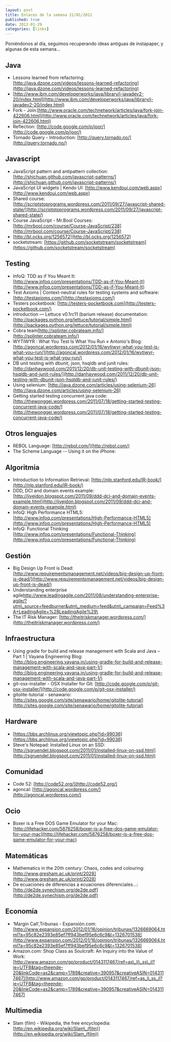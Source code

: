 ```yaml
--- 
layout: post 
title: Enlaces de la semana 21/01/2012 
published: true
date: 2012-01-29 
categories: [links] 
--- 
```

Poniéndonos al día, seguimos recuperando ideas antiguas de instapaper, y algunas de esta semana...

Java
----
-   Lessons learned from refactoring: [http://java.dzone.com/videos/lessons-learned-refactoring](http://java.dzone.com/videos/lessons-learned-refactoring)
-   [http://www.ibm.com/developerworks/java/library/j-javadev2-20/index.html](http://www.ibm.com/developerworks/java/library/j-javadev2-20/index.html)
-   Fork - Join:[http://www.oracle.com/technetwork/articles/java/fork-join-422606.html](http://www.oracle.com/technetwork/articles/java/fork-join-422606.html)
-   Reflection: [http://code.google.com/p/joor/](http://code.google.com/p/joor/)
-   Tornado Query - Introduction: [http://query.tornado.no/](http://query.tornado.no/)

Javascript
----------
-   JavaScript pattern and antipattern collection: [http://shichuan.github.com/javascript-patterns/](http://shichuan.github.com/javascript-patterns/)
-   JavaScript UI widgets | Kendo UI: [http://www.kendoui.com/web.aspx](http://www.kendoui.com/web.aspx)
-   Shared course: [http://scriptstoprograms.wordpress.com/2011/09/27/javascript-shared-state/](http://scriptstoprograms.wordpress.com/2011/09/27/javascript-shared-state/)
-   Course JavaScript - Mr.Bool Courses: [http://mrbool.com/course/Course-JavaScript/238](http://mrbool.com/course/Course-JavaScript/238)
-   [http://bl.ocks.org/1256572](http://bl.ocks.org/1256572)
-   socketstream: [https://github.com/socketstream/socketstream](https://github.com/socketstream/socketstream)

Testing
-------
-   InfoQ: TDD as if You Meant It: [http://www.infoq.com/presentations/TDD-as-if-You-Meant-It](http://www.infoq.com/presentations/TDD-as-if-You-Meant-It)
-   Test Axioms | Context-neutral rules for testing systems and software: [http://testaxioms.com/](http://testaxioms.com/)
-   Testers pocketbook: [http://testers-pocketbook.com](http://testers-pocketbook.com/)
-   introduction — Lettuce v0.1rc11 (barium release) documentation: [http://packages.python.org/lettuce/tutorial/simple.html](http://packages.python.org/lettuce/tutorial/simple.html)
-   Cobra team[http://splinter.cobrateam.info/](http://splinter.cobrateam.info/)
-   WYTIWYR : What You Test Is What You Run « Antonio's Blog: [http://agoncal.wordpress.com/2012/01/16/wytiwyr-what-you-test-is-what-you-run/](http://agoncal.wordpress.com/2012/01/16/wytiwyr-what-you-test-is-what-you-run/)
-   DB unit testing with dbunit, json, hsqldb and junit rules: [http://danhaywood.com/2011/12/20/db-unit-testing-with-dbunit-json-hsqldb-and-junit-rules/](http://danhaywood.com/2011/12/20/db-unit-testing-with-dbunit-json-hsqldb-and-junit-rules/)
-   Using selenium: [http://java.dzone.com/articles/using-selenium-26](http://java.dzone.com/articles/using-selenium-26)
-   Getting started testing concurrent java code: [http://thewonggei.wordpress.com/2011/07/18/getting-started-testing-concurrent-java-code/](http://thewonggei.wordpress.com/2011/07/18/getting-started-testing-concurrent-java-code/)

Otros lenguajes
---------------
-   REBOL Language: [http://rebol.com/](http://rebol.com/)
-   The Scheme Language -- Using it on the iPhone:

Algoritmia
----------
-   Introduction to Information Retrieval: [http://nlp.stanford.edu/IR-book/](http://nlp.stanford.edu/IR-book/)
-   DDD, DCI and domain events example: [http://jivejdon.blogspot.com/2011/09/ddd-dci-and-domain-events-example.html](http://jivejdon.blogspot.com/2011/09/ddd-dci-and-domain-events-example.html)
-   InfoQ: High Performance HTML5: [http://www.infoq.com/presentations/High-Performance-HTML5](http://www.infoq.com/presentations/High-Performance-HTML5)
-   InfoQ: Functional Thinking [http://www.infoq.com/presentations/Functional-Thinking](http://www.infoq.com/presentations/Functional-Thinking)

Gestión
-------
-   Big Design Up Front is Dead: [http://www.requirementsmanagement.net/videos/big-design-up-front-is-dead/](http://www.requirementsmanagement.net/videos/big-design-up-front-is-dead/)
-   Understanding enterprise agile[http://www.leadingagile.com/2011/08/understanding-enterprise-agile/?utm\_source=feedburner&utm\_medium=feed&utm\_campaign=Feed%3A+LeadingAgile+%28LeadingAgile%29\
    ](http://www.leadingagile.com/2011/08/understanding-enterprise-agile/?utm_source=feedburner&utm_medium=feed&utm_campaign=Feed:+LeadingAgile+(LeadingAgile))
-   The IT Risk Manager: [http://theitriskmanager.wordpress.com/](http://theitriskmanager.wordpress.com/)

Infraestructura
---------------
-   Using gradle for build and release management with Scala and Java – Part 1 | Vayana Engineering Blog: [http://blog.engineering.vayana.in/using-gradle-for-build-and-release-management-with-scala-and-java-part-1/](http://blog.engineering.vayana.in/using-gradle-for-build-and-release-management-with-scala-and-java-part-1/)
-   git-osx-installer - OSX Installer for Git: [http://code.google.com/p/git-osx-installer/](http://code.google.com/p/git-osx-installer/)
-   gitolite-tutorial - senawario: [http://sites.google.com/site/senawario/home/gitolite-tutorial](http://sites.google.com/site/senawario/home/gitolite-tutorial)

Hardware
--------
-   [https://bbs.archlinux.org/viewtopic.php?id=99036](https://bbs.archlinux.org/viewtopic.php?id=99036)
-   Steve's Notepad: Installed Linux on an SSD: [http://sgruendel.blogspot.com/2011/01/installed-linux-on-ssd.html](http://sgruendel.blogspot.com/2011/01/installed-linux-on-ssd.html)

Comunidad
---------
-   Code 52: [http://code52.org/](http://code52.org/)
-   agoncal: [http://agoncal.wordpress.com/](http://agoncal.wordpress.com/)

Ocio
----
-   Boxer is a Free DOS Game Emulator for your Mac: [http://lifehacker.com/5876258/boxer-is-a-free-dos-game-emulator-for-your-mac](http://lifehacker.com/5876258/boxer-is-a-free-dos-game-emulator-for-your-mac)

Matemáticas
-----------
-   Mathematics in the 20th century: Chaos, codes and colouring: [http://www.gresham.ac.uk/print/2028](http://www.gresham.ac.uk/print/2028)
-   De ecuaciones de diferencias a ecuaciones diferenciales...: [http://de2de.synechism.org/de2de.pdf](http://de2de.synechism.org/de2de.pdf)

Economía
--------
-   ‘Margin Call’,Tribunas - Expansión.com: [http://www.expansion.com/2012/01/16/opinion/tribunas/1326669064.html?a=95c82e2393e85ef7ff943bef95e6c6c9&t=1326701538](http://www.expansion.com/2012/01/16/opinion/tribunas/1326669064.html?a=95c82e2393e85ef7ff943bef95e6c6c9&t=1326701538)
-   Amazon.com: Shop Class as Soulcraft: An Inquiry into the Value of Work:     [http://www.amazon.com/gp/product/0143117467/ref=as\_li\_ss\_il?ie=UTF8&tag=theende-20&linkCode=as2&camp=1789&creative=390957&creativeASIN=0143117467](http://www.amazon.com/gp/product/0143117467/ref=as_li_ss_il?ie=UTF8&tag=theende-20&linkCode=as2&camp=1789&creative=390957&creativeASIN=0143117467)

Multimedia
----------
-   Slam (film) - Wikipedia, the free encyclopedia: [http://en.wikipedia.org/wiki/Slam\_(film)](http://en.wikipedia.org/wiki/Slam_(film))

